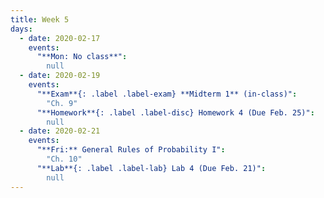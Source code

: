 ```yaml
---
title: Week 5
days:
  - date: 2020-02-17
    events:
      "**Mon: No class**":
        null
  - date: 2020-02-19
    events:
      "**Exam**{: .label .label-exam} **Midterm 1** (in-class)":
        "Ch. 9"
      "**Homework**{: .label .label-disc} Homework 4 (Due Feb. 25)":
        null
  - date: 2020-02-21
    events:
      "**Fri:** General Rules of Probability I":
        "Ch. 10"
      "**Lab**{: .label .label-lab} Lab 4 (Due Feb. 21)":
        null
---
```

